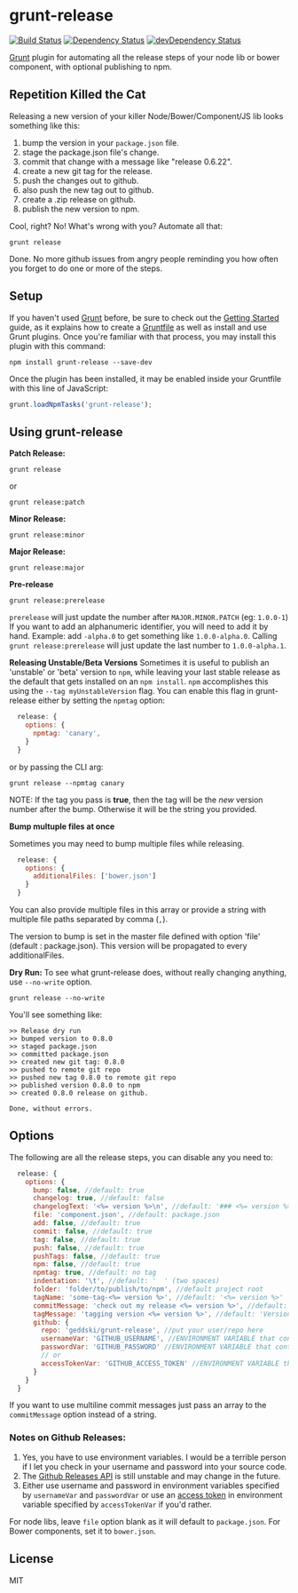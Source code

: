 # grunt-release

[![Build Status](https://travis-ci.org/geddski/grunt-release.svg?branch=master)](https://travis-ci.org/geddski/grunt-release)
[![Dependency Status](https://david-dm.org/geddski/grunt-release.svg)](https://david-dm.org/geddski/grunt-release)
[![devDependency Status](https://david-dm.org/geddski/grunt-release/dev-status.svg)](https://david-dm.org/geddski/grunt-release#info=devDependencies)

[Grunt](http://gruntjs.com) plugin for automating all the release steps of your node lib or bower component, with optional publishing to npm.

## Repetition Killed the Cat
Releasing a new version of your killer Node/Bower/Component/JS lib looks something like this:

1. bump the version in your `package.json` file.
2. stage the package.json file's change.
3. commit that change with a message like "release 0.6.22".
4. create a new git tag for the release.
5. push the changes out to github.
6. also push the new tag out to github.
7. create a .zip release on github.
8. publish the new version to npm.

Cool, right? No! What's wrong with you? Automate all that:

```shell
grunt release
```

Done. No more github issues from angry people reminding you how often you forget to do one or more of the steps.

## Setup
If you haven't used [Grunt](http://gruntjs.com/) before, be sure to check out the [Getting Started](http://gruntjs.com/getting-started) guide, as it explains how to create a [Gruntfile](http://gruntjs.com/sample-gruntfile) as well as install and use Grunt plugins. Once you're familiar with that process, you may install this plugin with this command:

```shell
npm install grunt-release --save-dev
```

Once the plugin has been installed, it may be enabled inside your Gruntfile with this line of JavaScript:

```js
grunt.loadNpmTasks('grunt-release');
```

## Using grunt-release

**Patch Release:**
```shell
grunt release
```
or
```shell
grunt release:patch
```

**Minor Release:**
```shell
grunt release:minor
```

**Major Release:**
```shell
grunt release:major
```

**Pre-release**
```shell
grunt release:prerelease
```

`prerelease` will just update the number after `MAJOR.MINOR.PATCH` (eg: `1.0.0-1`)
If you want to add an alphanumeric identifier, you will need to add it by hand.
Example: add `-alpha.0` to get something like `1.0.0-alpha.0`. Calling `grunt release:prerelease` will just update the last number to `1.0.0-alpha.1`.

**Releasing Unstable/Beta Versions**
Sometimes it is useful to publish an 'unstable' or 'beta' version to `npm`, while leaving your last stable release as the default that gets installed on an `npm install`.
`npm` accomplishes this using the `--tag myUnstableVersion` flag. You can enable this flag in grunt-release either by setting the `npmtag` option:

```js
  release: {
    options: {
      npmtag: 'canary',
    }
  }
```

or by passing the CLI arg:

```shell
grunt release --npmtag canary
```

NOTE: If the tag you pass is **true**, then the tag will be the *new* version number after the bump. Otherwise it will be the string you provided.


**Bump multuple files at once**

Sometimes you may need to bump multiple files while releasing.

```js
  release: {
    options: {
      additionalFiles: ['bower.json']
    }
  }
```

You can also provide multiple files in this array or provide a string with multiple file paths separated by comma (`,`).

The version to bump is set in the master file defined with option 'file' (default : package.json).
This version will be propagated to every additionalFiles.

**Dry Run:**
To see what grunt-release does, without really changing anything, use `--no-write` option.

```shell
grunt release --no-write
```

You'll see something like:
```
>> Release dry run
>> bumped version to 0.8.0
>> staged package.json
>> committed package.json
>> created new git tag: 0.8.0
>> pushed to remote git repo
>> pushed new tag 0.8.0 to remote git repo
>> published version 0.8.0 to npm
>> created 0.8.0 release on github.

Done, without errors.
```

## Options
The following are all the release steps, you can disable any you need to:

```js
  release: {
    options: {
      bump: false, //default: true
      changelog: true, //default: false
      changelogText: '<%= version %>\n', //default: '### <%= version %> - <%= grunt.template.today("yyyy-mm-dd") %>\n'
      file: 'component.json', //default: package.json
      add: false, //default: true
      commit: false, //default: true
      tag: false, //default: true
      push: false, //default: true
      pushTags: false, //default: true
      npm: false, //default: true
      npmtag: true, //default: no tag
      indentation: '\t', //default: '  ' (two spaces)
      folder: 'folder/to/publish/to/npm', //default project root
      tagName: 'some-tag-<%= version %>', //default: '<%= version %>'
      commitMessage: 'check out my release <%= version %>', //default: 'release <%= version %>'
      tagMessage: 'tagging version <%= version %>', //default: 'Version <%= version %>',
      github: {
        repo: 'geddski/grunt-release', //put your user/repo here
        usernameVar: 'GITHUB_USERNAME', //ENVIRONMENT VARIABLE that contains Github username
        passwordVar: 'GITHUB_PASSWORD' //ENVIRONMENT VARIABLE that contains Github password
        // or
        accessTokenVar: 'GITHUB_ACCESS_TOKEN' //ENVIRONMENT VARIABLE that contains Github access token
      }
    }
  }
```

If you want to use multiline commit messages just pass an array to the `commitMessage` option instead of a string.

### Notes on Github Releases:
1. Yes, you have to use environment variables. I would be a terrible person if I let you check in your username and password into your source code.
2. The [Github Releases API](http://developer.github.com/v3/repos/releases/) is still unstable and may change in the future.
3. Either use username and password in environment variables specified by `usernameVar` and `passwordVar` or use an [access token](https://help.github.com/articles/creating-an-access-token-for-command-line-use) in environment variable specified by `accessTokenVar` if you'd rather.

For node libs, leave `file` option blank as it will default to `package.json`. For Bower components, set it to `bower.json`.

## License
MIT
